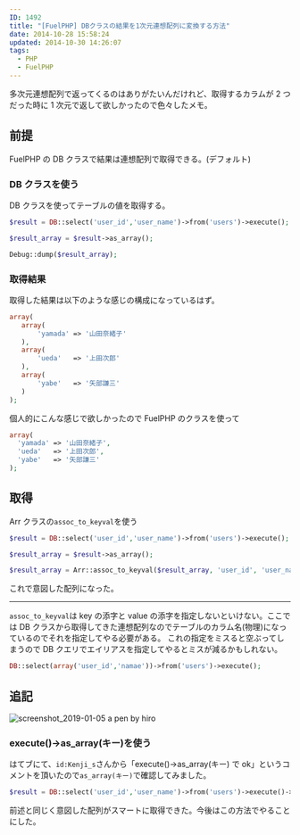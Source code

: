```yaml
---
ID: 1492
title: "[FuelPHP] DBクラスの結果を1次元連想配列に変換する方法"
date: 2014-10-28 15:58:24
updated: 2014-10-30 14:26:07
tags:
  - PHP
  - FuelPHP
---
```


多次元連想配列で返ってくるのはありがたいんだけれど、取得するカラムが 2 つだった時に 1 次元で返して欲しかったので色々したメモ。

<!--more-->

## 前提

FuelPHP の DB クラスで結果は連想配列で取得できる。(デフォルト)

### DB クラスを使う

DB クラスを使ってテーブルの値を取得する。

```php
$result = DB::select('user_id','user_name')->from('users')->execute();

$result_array = $result->as_array();

Debug::dump($result_array);
```

### 取得結果

取得した結果は以下のような感じの構成になっているはず。

```php
array(
   array(
       'yamada' => '山田奈緒子'
   ),
   array(
       'ueda'   => '上田次郎'
   ),
   array(
       'yabe'   => '矢部謙三'
   )
);
```

個人的にこんな感じで欲しかったので FuelPHP のクラスを使って

```php
array(
  'yamada' => '山田奈緒子',
  'ueda'   => '上田次郎',
  'yabe'   => '矢部謙三'
);
```

## 取得

Arr クラスの`assoc_to_keyval`を使う

```php
$result = DB::select('user_id','user_name')->from('users')->execute();

$result_array = $result->as_array();

$result_array = Arr::assoc_to_keyval($result_array, 'user_id', 'user_name');
```

これで意図した配列になった。

---

`assoc_to_keyval`は key の添字と value の添字を指定しないといけない。ここでは DB クラスから取得してきた連想配列なのでテーブルのカラム名(物理)になっているのでそれを指定してやる必要がある。
これの指定をミスると空ぶってしまうので DB クエリでエイリアスを指定してやるとミスが減るかもしれない。

```php
DB::select(array('user_id','namae'))->from('users')->execute();
```

## 追記

![screenshot_2019-01-05 a pen by hiro](https://user-images.githubusercontent.com/3617124/50723419-bc763580-1120-11e9-824f-0534ae63eccb.png)

### execute()->as_array(キー)を使う

はてブにて、`id:Kenji_s`さんから「execute()->as_array(キー) で ok」というコメントを頂いたので`as_array(キー)`で確認してみました。

```php
$result = DB::select('user_id','user_name')->from('users')->execute()->as_array('user_id','user_name');
```

前述と同じく意図した配列がスマートに取得できた。今後はこの方法でやることにした。

